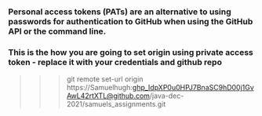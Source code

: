 
### Personal access tokens (PATs) are an alternative to using passwords for authentication to GitHub when using the GitHub API or the command line.

### This is the how you are going to set origin using private access token - replace it with your credentials and github repo
>>> git remote set-url origin https://Samuelhugh: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@github.com/java-dec-2021/samuels_assignments.git
